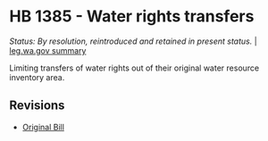 # HB 1385 - Water rights transfers
*Status: By resolution, reintroduced and retained in present status.* | [leg.wa.gov summary](https://app.leg.wa.gov/billsummary?BillNumber=1385&Year=2021)

Limiting transfers of water rights out of their original water resource inventory area.

## Revisions
* [Original Bill](1/)